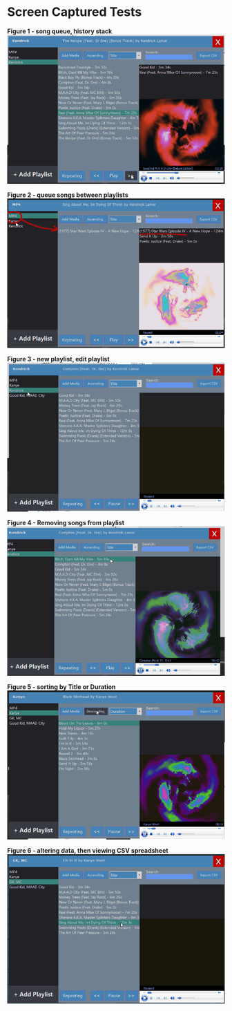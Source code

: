 # Screen Captured Tests

**Figure 1 - song queue, history stack**
![Figure 1 - Testing song queue, history stack](screencaps/figure%201.gif)

**Figure 2 - queue songs between playlists**
![Figure 2 - queue songs between playlists](screencaps/figure2.gif)

**Figure 3 - new playlist, edit playlist**
![Figure 3 - new playlist, edit playlist](screencaps/figure3.gif)

**Figure 4 - Removing songs from playlist**
![Figure 4 - Removing songs from playlist](screencaps/figure4.gif)

**Figure 5 - sorting by Title or Duration**
![Figure 5 - sorting by Title or Duration](screencaps/figure5.gif)

**Figure 6 - altering data, then viewing CSV spreadsheet**
![Figure 6 - altering data, then viewing CSV spreadsheet](screencaps/figure6.gif)